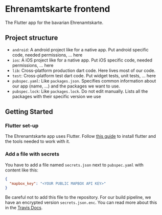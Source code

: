 # Ehrenamtskarte frontend

The Flutter app for the bavarian Ehrenamtskarte.

## Project structure

* `android`: A android project like for a native app. Put android specific code, needed permissions, … here
* `ios`: A iOS project like for a native app. Put iOS specific code, needed permissions, … here
* `lib`: Cross-platform production dart code. Here lives most of our code.
* `test`: Cross-platform test dart code. Put widget tests, unit tests, … here
* `pubspec.yaml`: Like `packages.json`. Specifies common information about our app (name, …) and the packages we want to use.
* `pubspec.lock`: Like `packages.lock`. Do not edit manually. Lists all the packages with their specific version we use

## Getting Started

### Flutter set-up

The Ehrenamtskarte app uses Flutter. Follow [this guide](https://flutter.dev/docs/get-started/install) to install flutter and the tools needed to work with it.

### Add a file with secrets

You have to add a file named `secrets.json` next to `pubspec.yaml` with content like this:
```json
{
  "mapbox_key": "<YOUR PUBLIC MAPBOX API KEY>"
}
```
Be careful not to add this file to the repository. For our build pipeline, we have an encrypted version `secrets.json.enc`. You can read more about this in the [Travis Docs](https://docs.travis-ci.com/user/encrypting-files/).
